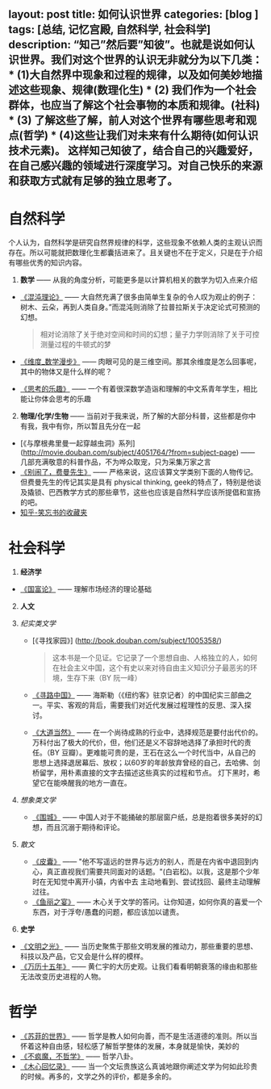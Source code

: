 layout: post
title: 如何认识世界
categories: [blog ]
tags: [总结, 记忆宫殿, 自然科学, 社会科学]
description: “知己”然后要”知彼”。也就是说如何认识世界。我们对这个世界的认识无非就分为以下几类： * (1)大自然界中现象和过程的规律，以及如何美妙地描述这些现象、规律(数理化生) * (2) 我们作为一个社会群体，也应当了解这个社会事物的本质和规律。(社科) * (3) 了解这些了解，前人对这个世界有哪些思考和观点(哲学) * (4)这些让我们对未来有什么期待(如何认识技术元素)。
这样知己知彼了，结合自己的兴趣爱好，在自己感兴趣的领域进行深度学习。对自己快乐的来源和获取方式就有足够的独立思考了。
---

# 自然科学
个人认为，自然科学是研究自然界规律的科学，这些现象不依赖人类的主观认识而存在。所以可能就把数理化生都囊括进来了。且关键也不在于定义，只是在于介绍有哪些优秀的知识内容。

1. **数学** —— 从我的角度分析，可能更多是以计算机相关的数学为切入点来介绍
  - [《混沌理论》](http://v.ku6.com/show/k6mFP2GUPLaXcE38_g4aYA...html) —— 大自然充满了很多由简单生复杂的令人叹为观止的例子：树木、云朵，再到人类自身。”而混沌则消除了拉普拉斯关于决定论式可预测的幻想。
  
      > 相对论消除了关于绝对空间和时间的幻想；量子力学则消除了关于可控测量过程的牛顿式的梦
  - [《维度_数学漫步》](http://www.youku.com/playlist_show/id_6081309.html) —— 肉眼可见的是三维空间。那其余维度是怎么回事呢，其中的物体又是什么样的呢？
  - [《思考的乐趣》](http://book.douban.com/subject/10779597/) —— 一个有着很深数学造诣和理解的中文系青年学生，相比能让你体会思考的乐趣

2. **物理/化学/生物** —— 当前对于我来说，所了解的大部分科普，这些都是你中有我，我中有你，所以暂且先分在一起

  - [《与摩根弗里曼一起穿越虫洞》系列] (http://movie.douban.com/subject/4051764/?from=subject-page) —— 几部充满敬意的科普作品，不为哗众取宠，只为采集万家之言
  - [《别闹了，费曼先生》](http://book.douban.com/subject/1037602/) —— 严格来说，这应该算文学类别下面的人物传记。但费曼先生的传记其实是具有 physical thinking, geek的特点了，特别是他谈及撬锁、巴西教学方式的那些章节，这些也应该是自然科学应该所提倡和宣扬的吧。
  - [知乎-笑忘书的收藏夹](http://www.zhihu.com/collection/19649450)

# 社会科学
1. **经济学** 
  - [《国富论》](http://book.douban.com/subject/1261560/) —— 理解市场经济的理论基础
2. **人文**
  1. *纪实类文学*
      - [《寻找家园》] (http://book.douban.com/subject/1005358/) 
  
        > 这本书是一个见证。它记录了一个思想自由、人格独立的人，如何在社会主义中国，这个有史以来对待自由主义知识分子最恶劣的环境，生存下来（BY 阮一峰）
      - [《寻路中国》](http://lz.book.sohu.com/serialize-id-19783.html) —— 海斯勒（《纽约客》驻京记者）的中国纪实三部曲之一。平实、客观的背后，需要我们对近代发展过程理性的反思、深入探讨。
      - [《大道当然》](http://book.douban.com/subject/25782608/)  —— 在一个尚待成熟的行业中，选择规范是要付出代价的。万科付出了极大的代价，但，他们还是义不容辞地选择了承担时代的责任。（BY 豆瓣）。更难能可贵的是，王石在这么一个时代当中，从自己的思想上选择退居幕后、放权；以60岁的年龄放弃曾经的自己，去哈佛、剑桥留学，用朴素直接的文字去描述这些真实的过程和节点。 灯下黑时，希望它在能唤醒我的地方一直在。
  
  2. *想象类文学*
      - [《围城》](http://book.douban.com/subject/1008145/) —— 中国人对于不能捅破的那层窗户纸，总是抱着很多美好的幻想，而且沉溺于期待和评论。
  
  3. *散文*
      - [《皮囊》](http://book.douban.com/subject/26278687/) —— "他不写遥远的世界与远方的别人，而是在内省中退回到内心，真正直视我们需要共同面对的话题。"(白岩松)。以我，这是那个少年时在无知觉中离开小镇，内省中去 主动地看到、尝试找回、最终主动理解过往。
      - [《鱼丽之宴》](http://book.douban.com/subject/2097249/) —— 木心关于文学的答问。让你知道，如何你真的喜爱一个东西，对于浮夸/愚蠢的问题，都应该加以谴责。
  
3. **史学**
  - [《文明之光》](http://www.douban.com/note/360853273/) —— 当历史聚焦于那些文明发展的推动力，那些重要的思想、科技以及产品，它又会是什么样的模样。
  - [《万历十五年》](http://book.douban.com/subject/1041482/) ——  黄仁宇的大历史观。让我们看看明朝衰落的缘由和那些无法改变历史进程的人物。
# 哲学
  - [《苏菲的世界》](http://book.douban.com/subject_search?search_text=%E8%8B%8F%E8%8F%B2%E7%9A%84%E4%B8%96%E7%95%8C&cat=1001) —— 哲学是教人如何向善，而不是生活道德的准则。所以当怀着这种自由感，轻松感了解哲学整体的发展，本身就是愉快，美妙的
  - [《不疯魔，不哲学》](http://book.douban.com/subject/24882901/) —— 哲学八卦。
  - [《木心回忆录》](http://book.douban.com/subject/20440644/) —— 当一个文坛贵族这么真诚地跟你阐述文学为何如此珍贵的时候。再多的，文学之外的评价，都是多余的。
